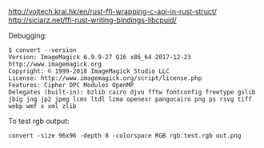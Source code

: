 http://vojtech.kral.hk/en/rust-ffi-wrapping-c-api-in-rust-struct/
http://siciarz.net/ffi-rust-writing-bindings-libcpuid/

Debugging:

```
$ convert --version
Version: ImageMagick 6.9.9-27 Q16 x86_64 2017-12-23 http://www.imagemagick.org
Copyright: © 1999-2018 ImageMagick Studio LLC
License: http://www.imagemagick.org/script/license.php
Features: Cipher DPC Modules OpenMP
Delegates (built-in): bzlib cairo djvu fftw fontconfig freetype gslib jbig jng jp2 jpeg lcms ltdl lzma openexr pangocairo png ps rsvg tiff webp wmf x xml zlib
```

To test rgb output:
```
convert -size 96x96 -depth 8 -colorspace RGB rgb:test.rgb out.png
```
